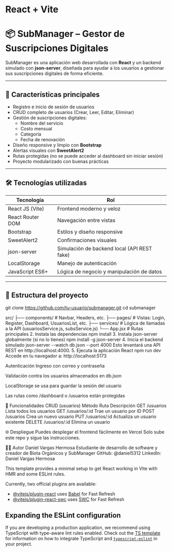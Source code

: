 # React + Vite

# 📦 SubManager – Gestor de Suscripciones Digitales

SubManager es una aplicación web desarrollada con **React** y un backend simulado con **json-server**, diseñada para ayudar a los usuarios a gestionar sus suscripciones digitales de forma eficiente.

---

## 🚀 Características principales

- Registro e inicio de sesión de usuarios
- CRUD completo de usuarios (Crear, Leer, Editar, Eliminar)
- Gestión de suscripciones digitales:
  - Nombre del servicio
  - Costo mensual
  - Categoría
  - Fecha de renovación
- Diseño responsive y limpio con **Bootstrap**
- Alertas visuales con **SweetAlert2**
- Rutas protegidas (no se puede acceder al dashboard sin iniciar sesión)
- Proyecto modularizado con buenas prácticas

---

## 🛠️ Tecnologías utilizadas

| Tecnología | Rol |
|------------|-----|
| React JS (Vite) | Frontend moderno y veloz |
| React Router DOM | Navegación entre vistas |
| Bootstrap | Estilos y diseño responsive |
| SweetAlert2 | Confirmaciones visuales |
| json-server | Simulación de backend local (API REST fake) |
| LocalStorage | Manejo de autenticación |
| JavaScript ES6+ | Lógica de negocio y manipulación de datos |

---

## 📁 Estructura del proyecto
git clone https://github.com/tu-usuario/submanager.git
cd submanager


src/
├── components/        # Navbar, Headers, etc.
├── pages/             # Vistas: Login, Register, Dashboard, UsuariosList, etc.
├── services/          # Lógica de llamadas a la API (usuariosService.js, subsService.js)
└── App.jsx            # Rutas principales
2. Instala las dependencias
npm install
3. Instala json-server globalmente (si no lo tienes)
npm install -g json-server
4. Inicia el backend simulado
json-server --watch db.json --port 4000
Esto levantará una API REST en http://localhost:4000.
5. Ejecuta la aplicación React
npm run dev
Accede en tu navegador a: http://localhost:5173

 Autenticación
Ingreso con correo y contraseña

Validación contra los usuarios almacenados en db.json

LocalStorage se usa para guardar la sesión del usuario

Las rutas como /dashboard o /usuarios están protegidas

🧪 Funcionalidades CRUD (usuarios)
Método	Ruta	Descripción
GET	/usuarios	Lista todos los usuarios
GET	/usuarios/:id	Trae un usuario por ID
POST	/usuarios	Crea un nuevo usuario
PUT	/usuarios/:id	Actualiza un usuario existente
DELETE	/usuarios/:id	Elimina un usuario

🌐 Despliegue
Puedes desplegar el frontend fácilmente en Vercel
Solo sube este repo y sigue las instrucciones.

👨‍💻 Autor
Daniel Vargas Hermosa
Estudiante de desarrollo de software y creador de Biota Orgánicos y SubManager
GitHub: @daniel5312
LinkedIn: Daniel Vargas Hermosa



This template provides a minimal setup to get React working in Vite with HMR and some ESLint rules.

Currently, two official plugins are available:

- [@vitejs/plugin-react](https://github.com/vitejs/vite-plugin-react/blob/main/packages/plugin-react) uses [Babel](https://babeljs.io/) for Fast Refresh
- [@vitejs/plugin-react-swc](https://github.com/vitejs/vite-plugin-react/blob/main/packages/plugin-react-swc) uses [SWC](https://swc.rs/) for Fast Refresh

## Expanding the ESLint configuration

If you are developing a production application, we recommend using TypeScript with type-aware lint rules enabled. Check out the [TS template](https://github.com/vitejs/vite/tree/main/packages/create-vite/template-react-ts) for information on how to integrate TypeScript and [`typescript-eslint`](https://typescript-eslint.io) in your project.
